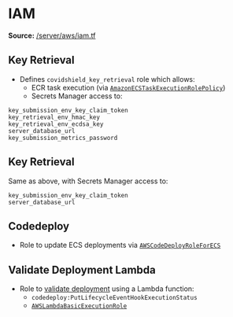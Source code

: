 # IAM
**Source:** [/server/aws/iam.tf](https://github.com/cds-snc/covid-alert-server-staging-terraform/blob/master/server/aws/iam.tf)

## Key Retrieval
- Defines `covidshield_key_retrieval` role which allows:
   - ECR task execution (via [`AmazonECSTaskExecutionRolePolicy`](https://docs.aws.amazon.com/AmazonECS/latest/developerguide/task_execution_IAM_role.html))
   - Secrets Manager access to:
```
key_submission_env_key_claim_token
key_retrieval_env_hmac_key
key_retrieval_env_ecdsa_key
server_database_url
key_submission_metrics_password
```

## Key Retrieval
Same as above, with Secrets Manager access to:
```
key_submission_env_key_claim_token
server_database_url
```

## Codedeploy
- Role to update ECS deployments via [`AWSCodeDeployRoleForECS`](https://docs.aws.amazon.com/AmazonECS/latest/developerguide/codedeploy_IAM_role.html)

## Validate Deployment Lambda
- Role to [validate deployment](https://docs.aws.amazon.com/codedeploy/latest/userguide/tutorial-ecs-deployment-with-hooks.html) using a Lambda function:
   - `codedeploy:PutLifecycleEventHookExecutionStatus`
   - [`AWSLambdaBasicExecutionRole`](https://gist.github.com/bernadinm/6f68bfdd015b3f3e0a17b2f00c9ea3f8#file-all_aws_managed_policies-json-L1447-L1473)